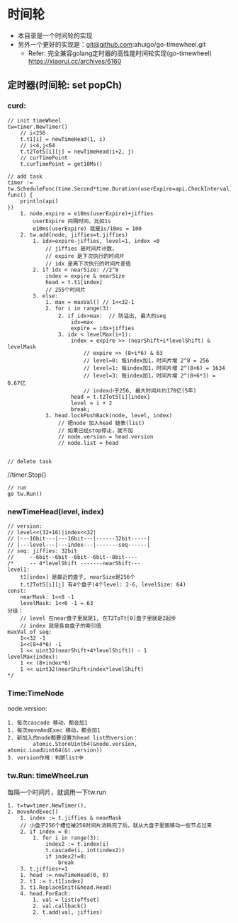 # 时间轮
- 本目录是一个时间轮的实现
- 另外一个更好的实现是：git@github.com:ahuigo/go-timewheel.git
    - Refer: 完全兼容golang定时器的高性能时间轮实现(go-timewheel) https://xiaorui.cc/archives/6160

## 定时器(时间轮: set popCh)

### curd:

    // init timeWheel
    tw=timer.NewTimer()
        // i<256
        t.t1[i] = newTimeHead(1, i)
        // i<4,j<64
        t.t2Tot5[i][j] = newTimeHead(i+2, j)
        // curTimePoint
        t.curTimePoint = get10Ms()

    // add task
    timer := tw.ScheduleFunc(time.Second*time.Duration(userExpire=api.CheckInterval), func() {
        println(api)
    })
        1. node.expire = e10ms(userExpire)+jiffies
            userExpire 间隔时间，比如1s
            e10ms(userExpire) 就是1s/10ms = 100
        2. tw.add(node, jiffies=t.jiffies)
            1. idx=expire-jiffies, level=1, index =0
                // jiffies 是时间片计数，
                // expire 是下次执行的时间片
                // idx 是离下次执行的时间片差值
            2. if idx < nearSize: //2^8
                index = expire & nearSize
                head = t.t1[index]
                // 255个时间片
            3. else:
                1. max = maxVal() // 1<<32-1
                2. for i in range(3):
                    2. if idx>max:  // 防溢出, 最大的seq
                        idx=max
                        expire = idx+jiffies
                    3. idx < levelMax(i+1):
                        index = expire >> (nearShift+i*levelShift) & levelMask
                            // expire >> (8+i*6) & 63
                            // level=0: 每index加1，时间片增 2^8 = 256
                            // level=1: 每index加1，时间片增 2^(8+6) = 1634
                            // level=3: 每index加1，时间片增 2^(8+6*3) = 0.67亿
                            // index小于256, 最大时间片约170亿(5年)
                        head = t.t2Tot5[i][index]
                        level = i + 2
                        break;
                3. head.lockPushBack(node, level, index)
                    // 把node 加入head 链表(list)
                    // 如果已经stop停止，就不加
                    // node.version = head.version
                    // node.list = head


    // delete task
   //timer.Stop() 


    // run 
    go tw.Run()

### newTimeHead(level, index)

    // version:
    // level<<(32+16)|index<<32|
    // |---16bit---|---16bit---|------32bit-----|
    // |---level---|---index---|-------seq------|
    // seq: jiffies: 32bit
    //     --6bit--6bit--6bit--6bit--8bit----
    /*     -- 4*levelShift -------nearShift--- 
    level1: 
        t1[index] 是最近的盘子, nearSize是256个
        t.t2Tot5[i][j] 有4个盘子(4个level: 2-6, levelSize: 64)
    const:
        nearMask: 1<<8 -1
        levelMask: 1<<6 -1 = 63
    分级：
        // level 在near盘子里就是1, 在T2ToTt[0]盘子里就是2起步
        // index 就是各自盘子的索引值
    maxVal of seq:
        1<<32 -1
        1<<(8+4*6) -1
        1 << uint32(nearShift+4*levelShift)) - 1
    levelMax(index):
        1 << (8+index*6)
        1 << uint32(nearShift+index*levelShift)
    */

### Time:TimeNode
node.version: 

    1. 每次cascade 移动，都会加1
    1. 每次moveAndExec 移动，都会加1
    2. 新加入的node都要设置为head list的version：
        	atomic.StoreUint64(&node.version, atomic.LoadUint64(&t.version))
    3. version作用：判断list中

### tw.Run: timeWheel.run
每隔一个时间片，就调用一下tw.run

    1. t=tw=timer.NewTimer(),
    2. moveAndExec()
        1. index := t.jiffies & nearMask
        // 小盘子256个槽位被256时间片消耗完了后，就从大盘子里面移动一些节点过来
        2. if index = 0:   
            1. for i in range(3):
                index2 := t.index(i)
                t.cascade(i, int(index2))
                if index2!=0:
                    break
        3. t.jiffies+=1
        1. head := newTimeHead(0, 0)
        2. t1 := t.t1[index]
        3. t1.ReplaceInit(&head.Head)
        4. head.ForEach:
            1. val = list(offset)
            2. val.callback()
            2. t.add(val, jiffies)
